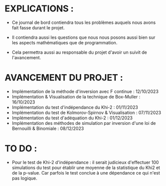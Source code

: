 # EXPLICATIONS :

*   Ce journal de bord contiendra tous les problèmes auquels nous avons fait fasse durant le projet.

*   Il contiendra aussi les questions que nous nous posons aussi bien sur les aspects mathématiques que de programmation.

*   Cela permettra aussi au responsable du projet d'avoir un suivit de l'avancement. 


# AVANCEMENT DU PROJET : 

*   Implémentation de la méthode d'inversion avec F continue : 12/10/2023
*   Implémentation & Visualisation de la technique de Box-Muller : 16/10/2023
*   Implémentation du test d'indépendance du Khi-2 : 01/11/2023
*   Implémentation du test de Kolmorov-Spirnov & Visualisation : 07/11/2023
*   Implémentation du test d'adéquation du Khi-2 : 01/12/2023
*   Implémentation des méthodes de simulation par inversion d'une loi de Bernouilli & Binomiale : 08/12/2023


# TO DO : 

*   Pour le test de Khi-2 d'indépendance : il serait judicieux d'effectuer 100 simulations du test pour établir 
    une moyenne de la statistique du Khi2 et de la p-value. Car parfois le test conclue à une dépendance ce qui n'est
    pas logique.





